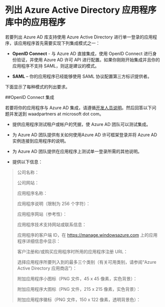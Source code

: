 <properties
   pageTitle="列出 Azure Active Directory 应用程序库中的应用程序"
   description="如何列出 Azure Active Directory 库中支持单一登录的应用程序 | Azure"
   services="active-directory"
   documentationCenter="dev-center-name"
   authors="msmbaldwin"
   manager="mbaldwin"
   editor=""/>

<tags
   ms.service="active-directory"
   ms.date="02/19/2016"
   wacn.date="07/04/2016"/>


# 列出 Azure Active Directory 应用程序库中的应用程序

若要列出 Azure AD 库支持使用 Azure Active Directory 进行单一登录的应用程序，该应用程序首先需要实现下列集成模式之一：

* **OpenID Connect** - 与 Azure AD 直接集成，使用 OpenID Connect 进行身份验证，并使用 Azure AD 许可 API 进行配置。如果你刚刚开始集成并且你的应用程序不支持 SAML，则这是建议的模式。

* **SAML** – 你的应用程序已经能够使用 SAML 协议配置第三方标识提供者。

下面显示了每种模式的列出要求。

##OpenID Connect 集成

若要将你的应用程序与 Azure AD 集成，请遵循[开发人员说明](/documentation/articles/active-directory-authentication-scenarios)。然后回答以下问题并发送到 waadpartners at microsoft dot com。

* 提供应用程序测试租户或帐户的凭据，使 Azure AD 团队可以测试集成。  

* 为 Azure AD 团队提供有关如何使用Azure AD 许可框架登录并将 Azure AD 实例连接到应用程序的说明。

* 为 Azure AD 团队提供在应用程序上测试单一登录所需的其他说明。

* 提供以下信息：

> 公司名称：
> 
> 公司网站：
> 
> 应用程序名称：
> 
> 应用程序说明（限制为 256 个字符）：
> 
> 应用程序网站（参考性）：
> 
> 应用程序技术支持网站或联系信息：
> 
> 应用程序的客户端 ID，在 https://manage.windowsazure.com 上的应用程序详细信息中显示：
> 
> 客户注册和/或购买应用程序时所用的应用程序注册 URL：
> 
> 选择应用程序所要列入到的最多三个类别（有关可用类别，请参阅“Azure Active Directory 应用商店”）：
> 
> 附加应用程序小图标（PNG 文件，45 x 45 像素，实色背景）：
> 
> 附加应用程序大图标（PNG 文件，215 x 215 像素，实色背景）：
> 
> 附加应用程序徽标（PNG 文件，150 x 122 像素，透明背景色）：


<!---HONumber=Mooncake_0411_2016-->